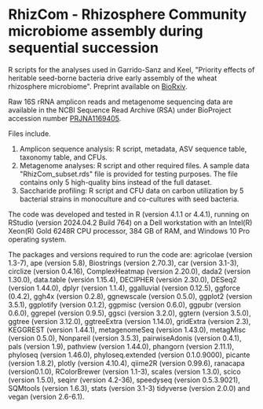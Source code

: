 # RhizCom - Rhizosphere Community microbiome assembly during sequential succession

R scripts for the analyses used in Garrido-Sanz and Keel, "Priority effects of heritable seed-borne bacteria drive early assembly of the wheat rhizosphere microbiome". Preprint available on [BioRxiv](https://doi.org/10.1101/2024.10.21.619384).

Raw 16S rRNA amplicon reads and metagenome sequencing data are available in the NCBI Sequence Read Archive (RSA) under BioProject accession number [PRJNA1169405](https://www.ncbi.nlm.nih.gov/bioproject/PRJNA1169405).

Files include.
1. Amplicon sequence analysis: R script, metadata, ASV sequence table, taxonomy table, and CFUs.
2. Metagenome analyses: R script and other required files. A sample data "RhizCom_subset.rds" file is provided for testing purposes. The file contains only 5 high-quality bins instead of the full dataset.
3. Saccharide profiling: R script and CFU data on carbon utilization by 5 bacterial strains in monoculture and co-cultures with seed bacteria.

The code was developed and tested in R (version 4.1.1 or 4.4.1), running on RStudio (version 2024.04.2 Build 764) on a Dell workstation with an Intel(R) Xeon(R) Gold 6248R CPU processor, 384 GB of RAM, and Windows 10 Pro operating system.

The packages and versions required to run the code are: agricolae (version 1.3-7), ape (version 5.8), Biostrings (version 2.70.3), car (version 3.1-3), circlize (version 0.4.16), ComplexHeatmap (version 2.20.0), dada2 (version 1.30.0), data.table (versión 1.15.4), DECIPHER (versión 2.30.0), DESeq2 (version 1.44.0), dplyr (version 1.1.4), ggalluvial (version 0.12.5), ggforce (0.4.2), ggh4x (version 0.2.8), ggnewscale (version 0.5.0), ggplot2 (version 3.5.1), ggplotify (version 0.1.2), ggpmisc (version 0.6.0), ggpubr (version 0.6.0), ggrepel (version 0.9.5), ggsci (version 3.2.0), ggtern (version 3.5.0), ggtree (version 3.12.0), ggtreeExtra (version 1.14.0), gridExtra (version 2.3), KEGGREST (version 1.44.1), metagenomeSeq (version 1.43.0), metagMisc (version 0.5.0), Nonpareil (version 3.5.3), pairwiseAdonis (version 0.4.1), pals (version 1.9), pathview (version 1.44.0), phangorn (version 2.11.1), phyloseq (version 1.46.0), phyloseq.extended (version 0.1.0.9000), picante (version 1.8.2), plotly (version 4.10.4), qiime2R (version 0.99.6), ranacapa (version0.1.0), RColorBrewer (version 1.1-3), scales (version 1.3.0), scico (version 1.5.0), seqinr (version 4.2-36), speedyseq (version 0.5.3.9021), SQMtools (version 1.6.3), stats (version 3.1-3) tidyverse (version 2.0.0) and vegan (version 2.6-6.1).
